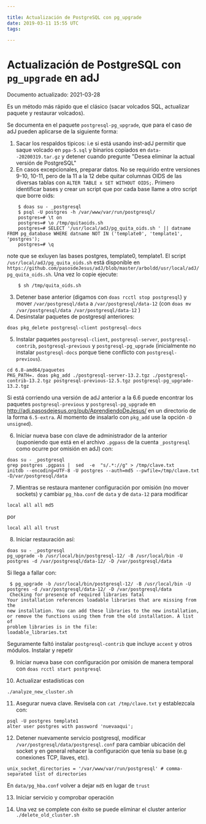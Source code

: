 ```yaml
---

title: Actualización de PostgreSQL con pg_upgrade
date: 2019-03-11 15:55 UTC
tags: 

---
```


# Actualización de PostgreSQL con `pg_upgrade` en adJ

Documento actualizado: 2021-03-28

Es un método más rápido que el clásico (sacar volcados SQL, actualizar paquete y restaurar volcados).

Se documenta en el paquete `postgresql-pg_upgrade`, que para el caso de adJ pueden aplicarse de la siguiente forma:

1. Sacar los respaldos tipicos: i.e si está usando inst-adJ permitir que saque volcado en `pga-5.sql` y binarios copiados en `data--20200319.tar.gz` y detener cuando pregunte "Desea eliminar la actual versión de PostgreSQL"
2. En casos excepcionales, preparar datos.  No se requirido entre versiones 9-10, 10-11, pero de la 11 a la 12 debe quitar columnas OIDS de las diversas tablas con `ALTER TABLE x SET WITHOUT OIDS;`.  Primero identificar bases y crear un script que por cada base llame a otro script que borre oids:

```
    $ doas su - _postgresql
    $ psql -U postgres -h /var/www/var/run/postgresql/
    postgres=# \t on
    postgres=# \o /tmp/quitaoids.sh
    postgres=# SELECT '/usr/local/adJ/pg_quita_oids.sh ' || datname FROM pg_database WHERE datname NOT IN ('template0', 'template1', 'postgres');
    postgres=# \q
```
note que se exluyen las bases postgres, template0, template1.  El script `/usr/local/adJ/pg_quita_oids.sh` está disponible en `https://github.com/pasosdeJesus/adJ/blob/master/arboldd/usr/local/adJ/pg_quita_oids.sh`.  Una vez lo copie ejecute:

```
    $ sh /tmp/quita_oids.sh
```

3. Detener base anterior (digamos con `doas rcctl stop postgresql`) y  mover `/var/postgresql/data` a `/var/postgresql/data-12` (con `doas mv /var/postgresql/data /var/postgresql/data-12` )
4. Desinstalar paquetes de postgresql anteriores:
  ```
  doas pkg_delete postgresql-client postgresql-docs
  ```
5. Instalar paquetes `postgresql-client`, `postgresql-server`, `postgresql-contrib`, `postgresql-previous` y `postgresql-pg_upgrade` (inicialmente no instalar `postgresql-docs` porque tiene conflicto con `postgresql-previous`).
  ```
  cd 6.8-amd64/paquetes
  PKG_PATH=. doas pkg_add ./postgresql-server-13.2.tgz ./postgresql-contrib-13.2.tgz postgresql-previous-12.5.tgz postgresql-pg_upgrade-13.2.tgz
  ```
  Si está corriendo una versión de adJ anterior a la 6.6 puede encontrar los paquetes `postgresql-previous` y `postgresql-pg_upgrade` en  <http://adj.pasosdejesus.org/pub/AprendiendoDeJesus/> en un directorio de la forma `6.5-extra`. Al momento de insalarlo con `pkg_add` use la opción `-D unsigned`).

6. Iniciar nueva base con clave de administrador de la anterior (suponiendo que está en el archivo `.pgpass` de la cuenta `_postgresql` como ocurre por omisión en adJ) con:
  ```
  doas su - _postgresql
  grep postgres .pgpass |  sed  -e  "s/.*://g" > /tmp/clave.txt
  initdb --encoding=UTF-8 -U postgres --auth=md5 --pwfile=/tmp/clave.txt  -D/var/postgresql/data
  ```
7. Mientras se restaura mantener configuración por omisión (no mover sockets) y cambiar `pg_hba.conf` de `data` y de `data-12` para modificar
  ```
  local all all md5
  ```
  por
  ```
  local all all trust
  ```
8. Iniciar restauración así:
  ```
  doas su - _postgresql
  pg_upgrade -b /usr/local/bin/postgresql-12/ -B /usr/local/bin -U postgres -d /var/postgresql/data-12/ -D /var/postgresql/data
  ```
  Si llega a fallar con:
  ```
   $ pg_upgrade -b /usr/local/bin/postgresql-12/ -B /usr/local/bin -U postgres -d /var/postgresql/data-12/ -D /var/postgresql/data
   Checking for presence of required libraries fatal
  Your installation references loadable libraries that are missing from the
  new installation. You can add these libraries to the new installation,
  or remove the functions using them from the old installation. A list of
  problem libraries is in the file:
  loadable_libraries.txt
  ```
  Seguramente faltó instalar `postgresql-contrib` que incluye `accent` y otros módulos.  Instalar y repetir
  
9. Iniciar nueva base con configuración por omisión de manera temporal con  `doas rcctl start postgresql`

10. Actualizar estadísticas con 
  ```
  ./analyze_new_cluster.sh
  ```
11. Asegurar nueva clave.  Revisela con `cat /tmp/clave.txt` y establezcala con:
  ```
  psql -U postgres template1
  alter user postgres with password 'nuevaaqui';
  ```
12. Detener nuevamente servicio postgresql, modificar `/var/postgresql/data/postgresql.conf` para cambiar ubicación del socket y en general rehacer la configuración que tenía su base (e.g conexiones TCP, llaves, etc).
  ```
  unix_socket_directories = '/var/www/var/run/postgresql' # comma-separated list of directories
  ```
  En `data/pg_hba.conf` volver a dejar `md5` en lugar de `trust`
  
13. Iniciar servicio y comprobar operación

14. Una vez se complete con éxito se puede eliminar el cluster anterior `./delete_old_cluster.sh`
